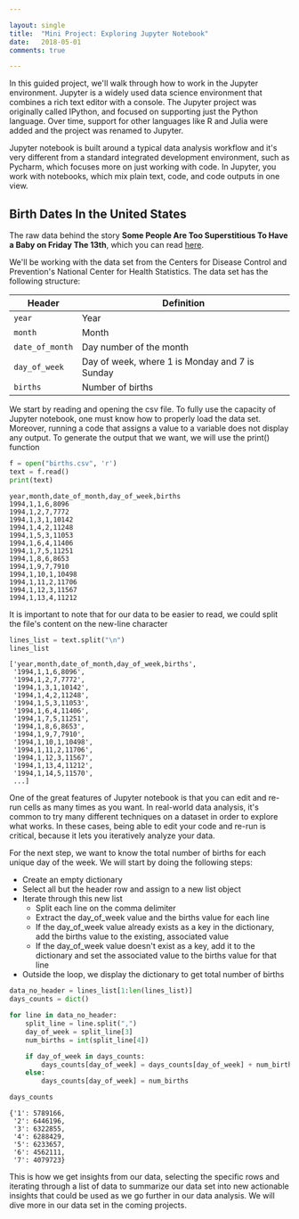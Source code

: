 ```yaml
---

layout: single
title:  "Mini Project: Exploring Jupyter Notebook"
date:   2018-05-01
comments: true

---
```



In this guided project, we'll walk through how to work in the Jupyter environment. Jupyter is a widely used data science environment that combines a rich text editor with a console. The Jupyter project was originally called IPython, and focused on supporting just the Python language. Over time, support for other languages like R and Julia were added and the project was renamed to Jupyter.

Jupyter notebook is built around a typical data analysis workflow and it's very different from a standard integrated development environment, such as Pycharm, which focuses more on just working with code. In Jupyter, you work with notebooks, which mix plain text, code, and code outputs in one view. 

## Birth Dates In the United States

The raw data behind the story **Some People Are Too Superstitious To Have a Baby on Friday The 13th**, which you can read [here](https://fivethirtyeight.com/features/some-people-are-too-superstitious-to-have-a-baby-on-friday-the-13th/).

We'll be working with the data set from the Centers for Disease Control and Prevention's National Center for Health Statistics. The data set has the following structure:

Header | Definition
---|---------
`year` | Year
`month` | Month
`date_of_month` | Day number of the month
`day_of_week` | Day of week, where 1 is Monday and 7 is Sunday
`births` | Number of births

We start by reading and opening the csv file. To fully use the capacity of Jupyter notebook, one must know how to properly load the data set. Moreover, running a code that assigns a value to a variable does not display any output. To generate the output that we want, we will use the print() function


```python
f = open("births.csv", 'r')
text = f.read()
print(text)
```

    year,month,date_of_month,day_of_week,births
    1994,1,1,6,8096
    1994,1,2,7,7772
    1994,1,3,1,10142
    1994,1,4,2,11248
    1994,1,5,3,11053
    1994,1,6,4,11406
    1994,1,7,5,11251
    1994,1,8,6,8653
    1994,1,9,7,7910
    1994,1,10,1,10498
    1994,1,11,2,11706
    1994,1,12,3,11567
    1994,1,13,4,11212


It is important to note that for our data to be easier to read, we could split the file's content on the new-line character


```python
lines_list = text.split("\n")
lines_list
```




    ['year,month,date_of_month,day_of_week,births',
     '1994,1,1,6,8096',
     '1994,1,2,7,7772',
     '1994,1,3,1,10142',
     '1994,1,4,2,11248',
     '1994,1,5,3,11053',
     '1994,1,6,4,11406',
     '1994,1,7,5,11251',
     '1994,1,8,6,8653',
     '1994,1,9,7,7910',
     '1994,1,10,1,10498',
     '1994,1,11,2,11706',
     '1994,1,12,3,11567',
     '1994,1,13,4,11212',
     '1994,1,14,5,11570',
     ...]


One of the great features of Jupyter notebook is that you can edit and re-run cells as many times as you want. In real-world data analysis, it's common to try many different techniques on a dataset in order to explore what works. In these cases, being able to edit your code and re-run is critical, because it lets you iteratively analyze your data.

For the next step, we want to know the total number of births for each unique day of the week. We will start by doing the following steps:  
* Create an empty dictionary
* Select all but the header row and assign to a new list object
* Iterate through this new list 
  * Split each line on the comma delimiter
  * Extract the day_of_week value and the births value for each line
  * If the day_of_week value already exists as a key in the dictionary, add the births value to the existing, associated value
  * If the day_of_week value doesn't exist as a key, add it to the dictionary and set the associated value to the births value for that line
* Outside the loop, we display the dictionary to get total number of births


```python
data_no_header = lines_list[1:len(lines_list)]
days_counts = dict()

for line in data_no_header:
    split_line = line.split(",")
    day_of_week = split_line[3]
    num_births = int(split_line[4])

    if day_of_week in days_counts:
        days_counts[day_of_week] = days_counts[day_of_week] + num_births
    else:
        days_counts[day_of_week] = num_births

days_counts
```




    {'1': 5789166,
     '2': 6446196,
     '3': 6322855,
     '4': 6288429,
     '5': 6233657,
     '6': 4562111,
     '7': 4079723}

This is how we get insights from our data, selecting the specific rows and iterating through a list of data to summarize our data set into new actionable insights that could be used as we go further in our data analysis. We will dive more in our data set in the coming projects. 
